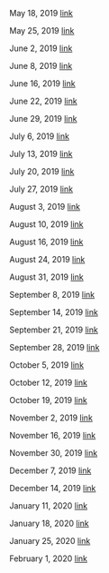 May 18, 2019 [link](https://youtu.be/IBU3qPMljdg)   

May 25, 2019 [link](https://youtu.be/t53X7weWpkw)   

June 2, 2019 [link](https://youtu.be/coiiRfETsJM)

June 8, 2019 [link](https://youtu.be/IN2ECkd2x8U)   

June 16, 2019 [link](https://youtu.be/ahmSgnrvx7w)   

June 22, 2019 [link](https://youtu.be/juCubhSF-b4)    

June 29, 2019 [link](https://youtu.be/JkOKTSROvww)    

July 6, 2019 [link](https://youtu.be/oB8HC46GFh4)    

July 13, 2019 [link](https://youtu.be/lPwONsz0P0s)     

July 20, 2019 [link](https://youtu.be/ROPGRoHS-cA)     

July 27, 2019 [link](https://youtu.be/HzLxZSX8_Z0)     

August 3, 2019 [link](https://youtu.be/bHSZ2zowTjs)     

August 10, 2019 [link](https://youtu.be/KdaxSGAnIVw)     

August 16, 2019 [link](https://youtu.be/nMpzB793imE)     

August 24, 2019 [link](https://youtu.be/ZXO1LaI5M0A)    

August 31, 2019 [link](https://youtu.be/DKonPIHnyvI)     

September 8, 2019 [link](https://youtu.be/NZ-j9sTKnNY)     

September 14, 2019 [link](https://youtu.be/JaFDEHCfLMQ)    

September 21, 2019 [link](https://youtu.be/MuwksnjmQC8)    

September 28, 2019 [link](https://youtu.be/WDOEBanVYFo)    

October 5, 2019 [link](https://youtu.be/7UcgCKjYcAA)     

October 12, 2019 [link](https://youtu.be/LtZ69uGGJsI)    

October 19, 2019 [link](https://youtu.be/CqPejiWhwlQ)    

November 2, 2019 [link](https://youtu.be/LDazdxJJVvc)     

November 16, 2019 [link](https://youtu.be/-Y6uFp1xZfk)    

November 30, 2019 [link](https://youtu.be/gIooJMGYFpg)    

December 7, 2019 [link](https://youtu.be/8OQotzkbSPg)    

December 14, 2019 [link](https://youtu.be/-mTxvKVvhkQ)    

January 11, 2020 [link](https://youtu.be/vkzeUh0Kwjs)    

January 18, 2020 [link](https://youtu.be/YV1LyjWRuIE)    

January 25, 2020 [link](https://youtu.be/2SxzREZzioc)    

February 1, 2020 [link](https://youtu.be/LrugkccY-30)     

